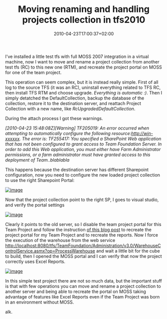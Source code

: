 ﻿---
title: "Moving renaming and handling projects collection in tfs2010"
description: ""
date: 2010-04-23T17:00:37+02:00
draft: false
tags: [Team Foundation Server]
categories: [Team Foundation Server]
---
I've installed a little test tfs with full MOSS 2007 integration in a virtual machine, now I want to move and rename a project collection from another test tfs (RC) to this new one (RTM), and recreate the project portal on MOSS for one of the team project.

This operation can seem complex, but it is instead really simple. First of all log to the source TFS (it was an RC), uninstall everything related to TFS RC, then install TFS RTM and choose upgrade. *Everything is automatic :)*. Then I simply detatched the DefaultCollection, backup the database of the collection, restore it to the destination server, and reattach Project Collection with a new name, like *RcUpgradedDefaultCollection*.

During the attach process I got these warnings.

*[2010-04-23 15:48:08Z][Warning] TF205019: An error occurred when attempting to automatically configure the following resource:*[*http://win-xxxxxx*](http://win-xxxxxx)*. The error is: TF255417: You specified a SharePoint Web application that has not been configured to grant access to Team Foundation Server. In order to add this Web application, you must either have Farm Administrator permissions, or a farm administrator must have granted access to this deployment of Team..blablabla*

This happens because the destination server has different Sharepoint configuration, now you need to configure the new loaded project collection to use the right Sharepoint Portal:

[![image](https://www.codewrecks.com/blog/wp-content/uploads/2010/04/image_thumb21.png "image")](https://www.codewrecks.com/blog/wp-content/uploads/2010/04/image21.png)

Now that the project collection point to the right SP, I goes to visual studio, and verify the portal settings

[![image](https://www.codewrecks.com/blog/wp-content/uploads/2010/04/image_thumb22.png "image")](https://www.codewrecks.com/blog/wp-content/uploads/2010/04/image22.png)

Clearly it points to the old server, so I disable the team project portal for this Team Project and follow the instruction [of this blog post](http://blogs.msdn.com/greggboer/archive/2010/02/24/creating-sharepoint-portals-reports-and-upgrading-reports-for-an-existing-team-project.aspx) to recreate the project portal for my Team Project and to recreate the reports. Now I force the execution of the warehouse from the web service [http://localhost:8080/tfs/TeamFoundation/Administration/v3.0/WarehouseControlService.asmx?op=ProcessWarehouse](http://localhost:8080/tfs/TeamFoundation/Administration/v3.0/WarehouseControlService.asmx?op=ProcessWarehouse "http://localhost:8080/tfs/TeamFoundation/Administration/v3.0/WarehouseControlService.asmx?op=ProcessWarehouse") and wait a little bit for the cube to build, then I opened the MOSS portal and I can verify that now the project correctly uses Excel Reports.

[![image](https://www.codewrecks.com/blog/wp-content/uploads/2010/04/image_thumb23.png "image")](https://www.codewrecks.com/blog/wp-content/uploads/2010/04/image23.png)

In this simple test project there are not so much data, but the important stuff is that with few operations you can move and rename a project collection to another server and being able to recreate the portal on MOSS taking advantage of features like Excel Reports even if the Team Project was born in an environment without MOSS.

alk.
